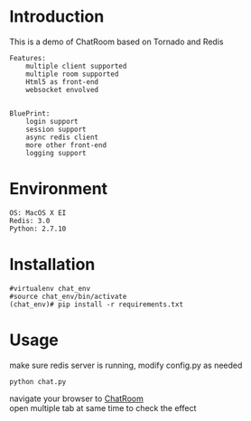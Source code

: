 # Introduction

This is a demo of ChatRoom based on Tornado and Redis  
```
Features:  
    multiple client supported  
    multiple room supported  
    Html5 as front-end  
    websocket envolved  
    

BluePrint:  
    login support  
    session support  
    async redis client  
    more other front-end    
    logging support  
```     

# Environment 
```
OS: MacOS X EI  
Redis: 3.0  
Python: 2.7.10  
```
# Installation
```
#virtualenv chat_env   
#source chat_env/bin/activate  
(chat_env)# pip install -r requirements.txt  
```

# Usage
make sure redis server is running, modify config.py as needed  
```
python chat.py  
```
navigate your browser to [ChatRoom](http://localhost:8000/)  
open multiple tab at same time to check the effect
